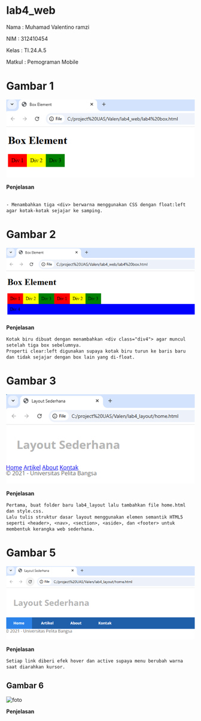 # lab4_web

Nama            : Muhamad Valentino ramzi

NIM             : 312410454

Kelas           : TI.24.A.5

Matkul          : Pemograman Mobile 

# Gambar 1
![foto](https://github.com/ramzi121006/lab4_web/blob/b99b5612eb9c257c1ac98f789e8deb7b564bc63a/Screenshot%202025-10-14%20210033.png) 

**Penjelasan**

```- Membuat file lab4_box.html untuk menampilkan konsep Box Element dengan struktur HTML dasar.

- Menambahkan tiga <div> berwarna menggunakan CSS dengan float:left agar kotak-kotak sejajar ke samping.
```

# Gambar 2

![foto](https://github.com/ramzi121006/lab4_web/blob/1603a14fd09fdff074f1521975f1f8bbf30ffcc1/Screenshot%202025-10-14%20210335.png) 

**Penjelasan**

```
Kotak biru dibuat dengan menambahkan <div class="div4"> agar muncul setelah tiga box sebelumnya.
Properti clear:left digunakan supaya kotak biru turun ke baris baru dan tidak sejajar dengan box lain yang di-float.
```

# Gambar 3 

![foto](https://github.com/ramzi121006/lab4_web/blob/bec13ac881bcdda26be963948475937ff56c9698/Screenshot%202025-10-15%20104739.png) 

**Penjelasan**

```
Pertama, buat folder baru lab4_layout lalu tambahkan file home.html dan style.css.
Lalu tulis struktur dasar layout menggunakan elemen semantik HTML5 seperti <header>, <nav>, <section>, <aside>, dan <footer> untuk membentuk kerangka web sederhana.

```
# Gambar 5

![foto](https://github.com/ramzi121006/lab4_web/blob/39c32f700703e1b18e9313c54e2329d93f409092/Screenshot%202025-10-15%20105005.png)

**Penjelasan**
```Menambahkan elemen <nav> berisi link menu dan memberi CSS background biru agar terlihat sebagai navigasi utama.
Setiap link diberi efek hover dan active supaya menu berubah warna saat diarahkan kursor.
```
## Gambar 6

![foto]() 

**Penjelasan**

```
